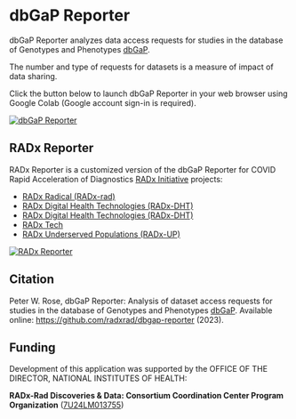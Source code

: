 # dbGaP Reporter

dbGaP Reporter analyzes data access requests for studies in the database of Genotypes and Phenotypes [dbGaP](https://www.ncbi.nlm.nih.gov/gap/).

The number and type of requests for datasets is a measure of impact of data sharing.

Click the button below to launch dbGaP Reporter in your web browser using Google Colab (Google account sign-in is required).

[![dbGaP Reporter](https://img.shields.io/badge/Launch-dbGaP%20Reporter-blue)](http://colab.research.google.com/github/radxrad/dbgap-reporter/blob/master/notebooks/dbgap-reporter.ipynb)

## RADx Reporter
RADx Reporter is a customized version of the dbGaP Reporter for COVID Rapid Acceleration of Diagnostics [RADx Initiative](https://www.nih.gov/research-training/medical-research-initiatives/radx) projects:

- [RADx Radical (RADx-rad)](https://www.nih.gov/research-training/medical-research-initiatives/radx/radx-programs#radx-rad)
- [RADx Digital Health Technologies (RADx-DHT)](https://www.nih.gov/news-events/news-releases/nih-awards-contracts-develop-innovative-digital-health-technologies-covid-19)
- [RADx Digital Health Technologies (RADx-DHT)](https://www.nih.gov/news-events/news-releases/nih-awards-contracts-develop-innovative-digital-health-technologies-covid-19)
- [RADx Tech](https://www.nih.gov/research-training/medical-research-initiatives/radx/radx-programs#radx-tech)
- [RADx Underserved Populations (RADx-UP)](https://www.nih.gov/research-training/medical-research-initiatives/radx/radx-programs#radx-up)

[![RADx Reporter](https://img.shields.io/badge/Launch-RADx%20Reporter-blue)](http://colab.research.google.com/github/radxrad/dbgap-reporter/blob/master/notebooks/radx-reporter.ipynb)

## Citation
Peter W. Rose, dbGaP Reporter: Analysis of dataset access requests for studies in the database of Genotypes and Phenotypes [dbGaP](https://www.ncbi.nlm.nih.gov/gap/). Available online: https://github.com/radxrad/dbgap-reporter (2023).

## Funding
Development of this application was supported by the OFFICE OF THE DIRECTOR, NATIONAL INSTITUTES OF HEALTH:

**RADx-Rad Discoveries & Data: Consortium Coordination Center Program Organization** ([7U24LM013755](https://reporter.nih.gov/project-details/10745886))
